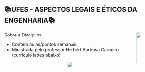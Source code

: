
## 📚UFES - ASPECTOS LEGAIS E ÉTICOS DA ENGENHARIA📚
<img align="right" width="16%" src="https://user-images.githubusercontent.com/80075307/220129072-48d5ff96-a10d-4e0b-9024-9374bee2c0c2.svg">

Sobre a Disciplina
  * Contém aulas/pontos semanais.
  * Ministrada pelo professor Herbert Barbosa Carneiro (currículo lattes abaixo)
  
<div align="center">
    <a href="http://lattes.cnpq.br/7757019217024167" target="_blank"
      ><img
        src="https://img.shields.io/badge/-Currículo Lattes-%230077B5?style=for-the-badge&logo=linkedin&logoColor=white"
        target="_blank"
  </div>
